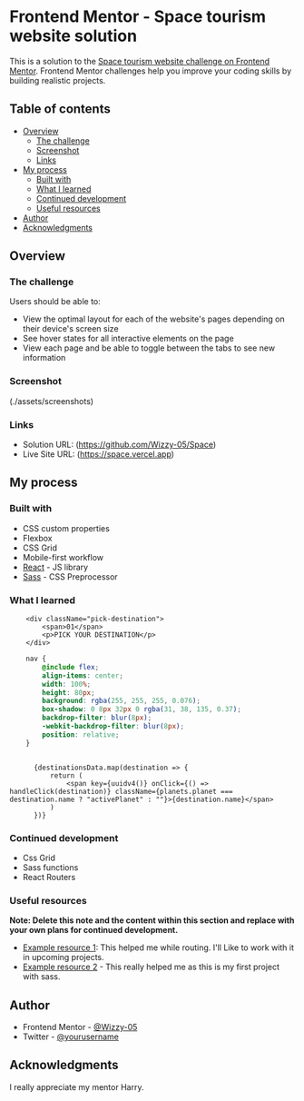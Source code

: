 # Frontend Mentor - Space tourism website solution

This is a solution to the [Space tourism website challenge on Frontend Mentor](https://www.frontendmentor.io/challenges/space-tourism-multipage-website-gRWj1URZ3). Frontend Mentor challenges help you improve your coding skills by building realistic projects. 

## Table of contents

- [Overview](#overview)
  - [The challenge](#the-challenge)
  - [Screenshot](./assets/screenshots)
  - [Links](#links)
- [My process](#my-process)
  - [Built with](#built-with)
  - [What I learned](#what-i-learned)
  - [Continued development](#continued-development)
  - [Useful resources](#useful-resources)
- [Author](#author)
- [Acknowledgments](#acknowledgments)


## Overview

### The challenge

Users should be able to:

- View the optimal layout for each of the website's pages depending on their device's screen size
- See hover states for all interactive elements on the page
- View each page and be able to toggle between the tabs to see new information

### Screenshot

(./assets/screenshots)


### Links

- Solution URL: (https://github.com/Wizzy-05/Space)
- Live Site URL: (https://space.vercel.app)

## My process

### Built with

- CSS custom properties
- Flexbox
- CSS Grid
- Mobile-first workflow
- [React](https://beta.reactjs.org/) - JS library
- [Sass](https://sass-lang.com) - CSS Preprocessor 


### What I learned

```JSX
    <div className="pick-destination">
        <span>01</span>
        <p>PICK YOUR DESTINATION</p>
    </div>
```
```scss
    nav {
        @include flex;
        align-items: center;
        width: 100%;
        height: 80px;
        background: rgba(255, 255, 255, 0.076);
        box-shadow: 0 8px 32px 0 rgba(31, 38, 135, 0.37);
        backdrop-filter: blur(8px);
        -webkit-backdrop-filter: blur(8px);
        position: relative;
    }
```
```js![DesktopView](https://user-images.githubusercontent.com/93778975/201756945-dea4e7e0-6a95-4c0d-ad06-36639835d161.jpeg)

      {destinationsData.map(destination => {
          return (
              <span key={uuidv4()} onClick={() => handleClick(destination)} className={planets.planet === destination.name ? "activePlanet" : ""}>{destination.name}</span>
          )
      })}
```



### Continued development

- Css Grid
- Sass functions
- React Routers


### Useful resources

**Note: Delete this note and the content within this section and replace with your own plans for continued development.**
- [Example resource 1](https://reactrouter.com/en/main/route): This helped me while routing. I'll Like to work with it in upcoming projects.
- [Example resource 2](https://sass-lang.com) - This really helped me as this is my first project with sass.

## Author
- Frontend Mentor - [@Wizzy-05](https://www.frontendmentor.io/profile/Wizzy-05)
- Twitter - [@yourusername](https://twitter.com/ahuzi_wisdom)


## Acknowledgments
I really appreciate my mentor Harry.


